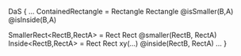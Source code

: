 DaS {
  ...
  ContainedRectangle = Rectangle Rectangle @isSmaller(B,A) @isInside(B,A)
  
  SmallerRect<RectB,RectA> = Rect<RectA> Rect<RectB> @smaller(RectB, RectA)
  Inside<RectB,RectA> = Rect<RectA> Rect<RectB> xy(...) @inside(RectB, RectA)
  ...
}

